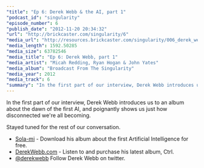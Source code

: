 ```yaml
---
"title": "Ep 6: Derek Webb & the AI, part 1"
"podcast_id": "singularity"
"episode_number": 6
"publish_date": "2012-11-20 20:34:32"
"url": "http://brickcaster.com/singularity/6"
"media_url": "http://resources.brickcaster.com/singularity/006_derek_webb_1.mp3"
"media_length": 1592.50285
"media_size": 63782546
"media_title": "Ep 6: Derek Webb, part 1"
"media_artist": "Micah Redding, Ryan Hogan & John Yates"
"media_album": "Broadcast From The Singularity"
"media_year": 2012
"media_track": 6
"summary": "In the first part of our interview, Derek Webb introduces us to an album about the dawn of the first AI, and poignantly shows us just how disconnected we're all becoming. Stayed tuned for the rest of our conversation."
---
```

In the first part of our interview, Derek Webb introduces us to an album about the dawn of the first AI, and poignantly shows us just how disconnected we're all becoming.

Stayed tuned for the rest of our conversation.

- [Sola-mi](http://sola-mi.com/) - Download his album about the first Artificial Intelligence for free.
- [DerekWebb.com](http://www.derekwebb.com/) - Listen to and purchase his latest album, Ctrl.
- [@derekwebb](https://twitter.com/derekwebb) Follow Derek Webb on twitter.
